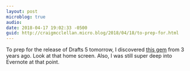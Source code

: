 ```yaml
---
layout: post
microblog: true
audio: 
date: 2018-04-17 19:02:33 -0500
guid: http://craigmcclellan.micro.blog/2018/04/18/to-prep-for.html
---
```

To prep for the release of Drafts 5 tomorrow, I discovered [this gem](https://youtu.be/CcvjFUD3b5w) from 3 years ago. Look at that home screen. Also, I was still super deep into Evernote at that point.
